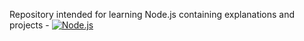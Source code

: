 Repository intended for learning Node.js containing explanations and projects - [![Node.js](https://raw.githubusercontent.com/caiogondim/nodejs-logos/master/logos/nodejs/nodejs.png)](https://nodejs.org/)


